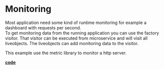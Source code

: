 # Monitoring
Most application need some kind of runtime monitoring for example a dashboard with requests per second.<br>
To get monitoring data from the running application you can use the factory visitor.
That visitor can be executed from microservice and will visit all liveobjects. 
The liveobjects can add monitoring data to the visitor.

This example use the metric library to monitor a http server.

[**code**](https://github.com/factoryfx/factoryfx/tree/master/docu/src/main/java/de/factoryfx/docu/monitoring)